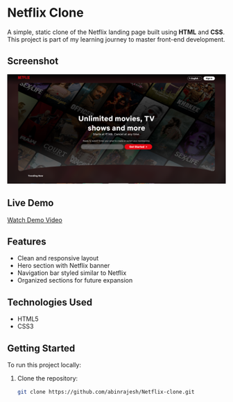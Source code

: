 # Netflix Clone

A simple, static clone of the Netflix landing page built using **HTML** and **CSS**. This project is part of my learning journey to master front-end development.
## Screenshot
![Netflix Clone Screenshot](Assets/Screenshot.png)

## Live Demo
[Watch Demo Video](Assets/Demo.mp4)

## Features

- Clean and responsive layout
- Hero section with Netflix banner
- Navigation bar styled similar to Netflix
- Organized sections for future expansion

## Technologies Used

- HTML5
- CSS3

## Getting Started

To run this project locally:

1. Clone the repository:
   ```bash
   git clone https://github.com/abinrajesh/Netflix-clone.git
